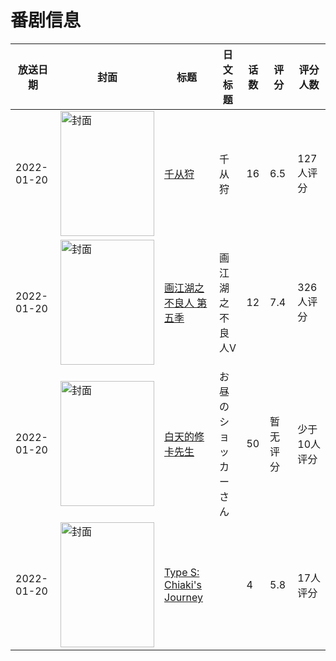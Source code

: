 # 番剧信息

|放送日期|封面|标题|日文标题|话数|评分|评分人数|
|---|---|---|---|---|---|---|
|2022-01-20|<img src="//lain.bgm.tv/pic/cover/c/b1/b6/305660_GOyig.jpg" alt="封面" style="width:150px;height:200px;object-fit:cover;">|[千从狩](https://bangumi.tv/subject/305660)|千从狩|16|6.5|127人评分|
|2022-01-20|<img src="//lain.bgm.tv/pic/cover/c/0f/32/343183_StM3j.jpg" alt="封面" style="width:150px;height:200px;object-fit:cover;">|[画江湖之不良人 第五季](https://bangumi.tv/subject/343183)|画江湖之不良人Ⅴ|12|7.4|326人评分|
|2022-01-20|<img src="//lain.bgm.tv/pic/cover/c/37/ca/363809_xtGEt.jpg" alt="封面" style="width:150px;height:200px;object-fit:cover;">|[白天的修卡先生](https://bangumi.tv/subject/363809)|お昼のショッカーさん|50|暂无评分|少于10人评分|
|2022-01-20|<img src="//lain.bgm.tv/pic/cover/c/f7/18/366447_D3ST3.jpg" alt="封面" style="width:150px;height:200px;object-fit:cover;">|[Type S: Chiaki's Journey](https://bangumi.tv/subject/366447)||4|5.8|17人评分|
